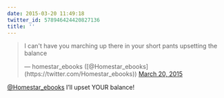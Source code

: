 ```yaml
---
date: 2015-03-20 11:49:18
twitter_id: 578946424420827136
title: ''
---
```


<blockquote class="twitter-tweet"><p lang="en" dir="ltr">I can&#39;t have you marching up there in your short pants upsetting the balance</p>&mdash; homestar_ebooks ([@Homestar_ebooks](https://twitter.com/Homestar_ebooks)) <a href="https://twitter.com/Homestar_ebooks/status/578944536258482178?ref_src=twsrc%5Etfw">March 20, 2015</a></blockquote>
<script async src="https://platform.twitter.com/widgets.js" charset="utf-8"></script>

[@Homestar_ebooks](https://twitter.com/Homestar_ebooks) I’ll upset YOUR balance!

